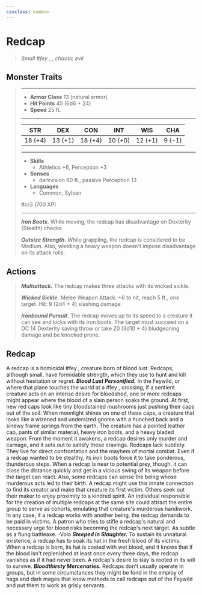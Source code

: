 ```yaml
---
cssclass: kanban
---
```


# Redcap
>*Small #fey , , chaotic evil*
## Monster Traits
>___
>- **Armor Class** 13 (natural armor)
>- **Hit Points** 45 (6d6 + 24)
>- **Speed** 25 ft.
>___
>|STR|DEX|CON|INT|WIS|CHA|
>|:---:|:---:|:---:|:---:|:---:|:---:|
>|18 (+4)|13 (+1)|18 (+4)|10 (+0)|12 (+1)|9 (-1)|
>___
>- **Skills**
>	 - Athletics +6, Perception +3
>- **Senses**
>	 - darkvision 60 ft., passive Perception 13
>- **Languages**
>	 - Common, Sylvan
>
> #cr3 (700 XP)
>___
>***Iron Boots.*** While moving, the redcap has disadvantage on Dexterity (Stealth) checks.  
>
>***Outsize Strength.*** While grappling, the redcap is considered to be Medium. Also, wielding a heavy weapon doesn't impose disadvantage on its attack rolls.  
>
## Actions
>***Multiattack.*** The redcap makes three attacks with its wicked sickle.  
>
>***Wicked Sickle.*** Melee Weapon Attack: +6 to hit, reach 5 ft., one target. Hit: 9 (2d4 + 4) slashing damage.  
>
>***Ironbound Pursuit.*** The redcap moves up to its speed to a creature it can see and kicks with its iron boots. The target must succeed on a DC 14 Dexterity saving throw or take 20 (3d10 + 4) bludgeoning damage and be knocked prone.
## Redcap
A redcap is a homicidal #fey ,  creature born of blood lust. Redcaps, although small, have formidable strength, which they use to hunt and kill without hesitation or regret.
***Blood Lust Personified.***  In the Feywild, or where that plane touches the world at a #fey ,  crossing, if a sentient creature acts on an intense desire for bloodshed, one or more redcaps might appear where the blood of a slain person soaks the ground. At first, new red caps look like tiny bloodstained mushrooms just pushing their caps out of the soil. When moonlight shines on one of these caps, a creature that looks like a wizened and undersized gnome with a hunched back and a sinewy frame springs from the earth. The creature has a pointed leather cap, pants of similar material, heavy iron boots, and a heavy bladed weapon. From the moment it awakens, a redcap desires only murder and carnage, and it sets out to satisfy these cravings.
Redcaps lack subtlety. They live for direct confrontation and the mayhem of mortal combat. Even if a redcap wanted to be stealthy, its iron boots force it to take ponderous, thunderous steps. When a redcap is near to potential prey, though, it can close the distance quickly and get in a vicious swing of its weapon before the target can react.
Also, some redcaps can sense the being whose murderous acts led to their birth. A redcap might use this innate connection to find its creator and make that creature its first victim. Others seek out their maker to enjoy proximity to a kindred spirit. An individual responsible for the creation of multiple redcaps at the same site could attract the entire group to serve as cohorts, emulating that creature's murderous handiwork.
In any case, if a redcap works with another being, the redcap demands to be paid in victims. A patron who tries to stifle a redcap's natural and necessary urge for blood risks becoming the redcap's next target.
As subtle as a flung battleaxe.
-Volo
***Steeped in Slaughter.***  To sustain its unnatural existence, a redcap has to soak its hat in the fresh blood of its victims. When a redcap is born, its hat is coated with wet blood, and it knows that if the blood isn't replenished at least once every three days, the redcap vanishes as if it had never been. A redcap's desire to slay is rooted in its will to survive.
***Bloodthirsty Mercenaries.***  Redcaps don't usually operate in groups, but in some circumstances they might be fond in the employ of hags and dark mages that know methods to call redcaps out of the Feywild and put them to work as grisly servants.